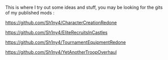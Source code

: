 This is where I try out some ideas and stuff, you may be looking for the gits of my published mods :

https://github.com/Sh1ny4/CharacterCreationRedone

https://github.com/Sh1ny4/EliteRecruitsInCastles

https://github.com/Sh1ny4/TournamentEquipmentRedone

https://github.com/Sh1ny4/YetAnotherTroopOverhaul
